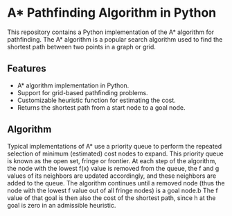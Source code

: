 # A* Pathfinding Algorithm in Python

This repository contains a Python implementation of the A* algorithm for pathfinding. The A* algorithm is a popular search algorithm used to find the shortest path between two points in a graph or grid.

## Features

- A* algorithm implementation in Python.
- Support for grid-based pathfinding problems.
- Customizable heuristic function for estimating the cost.
- Returns the shortest path from a start node to a goal node.


## Algorithm 

Typical implementations of A* use a priority queue to perform the repeated selection of minimum (estimated) cost nodes to expand. This priority queue is known as the open set, fringe or frontier. At each step of the algorithm, the node with the lowest f(x) value is removed from the queue, the f and g values of its neighbors are updated accordingly, and these neighbors are added to the queue. The algorithm continues until a removed node (thus the node with the lowest f value out of all fringe nodes) is a goal node.b The f value of that goal is then also the cost of the shortest path, since h at the goal is zero in an admissible heuristic.
